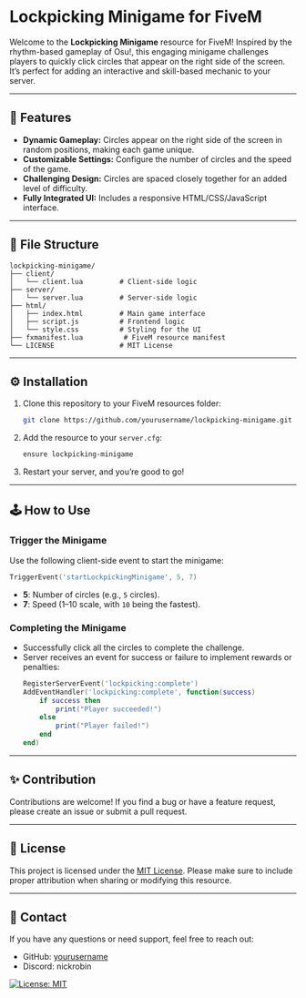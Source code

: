# Lockpicking Minigame for FiveM

Welcome to the **Lockpicking Minigame** resource for FiveM! Inspired by the rhythm-based gameplay of Osu!, this engaging minigame challenges players to quickly click circles that appear on the right side of the screen. It’s perfect for adding an interactive and skill-based mechanic to your server.

---

## 🚀 Features
- **Dynamic Gameplay:** Circles appear on the right side of the screen in random positions, making each game unique.
- **Customizable Settings:** Configure the number of circles and the speed of the game.
- **Challenging Design:** Circles are spaced closely together for an added level of difficulty.
- **Fully Integrated UI:** Includes a responsive HTML/CSS/JavaScript interface.

---

## 📂 File Structure
```
lockpicking-minigame/
├── client/
│   └── client.lua         # Client-side logic
├── server/
│   └── server.lua         # Server-side logic
├── html/
│   ├── index.html         # Main game interface
│   ├── script.js          # Frontend logic
│   └── style.css          # Styling for the UI
├── fxmanifest.lua          # FiveM resource manifest
└── LICENSE                # MIT License
```

---

## ⚙️ Installation
1. Clone this repository to your FiveM resources folder:
   ```bash
   git clone https://github.com/yourusername/lockpicking-minigame.git
   ```
2. Add the resource to your `server.cfg`:
   ```bash
   ensure lockpicking-minigame
   ```
3. Restart your server, and you’re good to go!

---

## 🕹️ How to Use
### Trigger the Minigame
Use the following client-side event to start the minigame:
```lua
TriggerEvent('startLockpickingMinigame', 5, 7)
```
- **5**: Number of circles (e.g., `5` circles).
- **7**: Speed (1–10 scale, with `10` being the fastest).

### Completing the Minigame
- Successfully click all the circles to complete the challenge.
- Server receives an event for success or failure to implement rewards or penalties:
  ```lua
  RegisterServerEvent('lockpicking:complete')
  AddEventHandler('lockpicking:complete', function(success)
      if success then
          print("Player succeeded!")
      else
          print("Player failed!")
      end
  end)
  ```

---

## ✨ Contribution
Contributions are welcome! If you find a bug or have a feature request, please create an issue or submit a pull request.

---

## 📝 License
This project is licensed under the [MIT License](LICENSE). Please make sure to include proper attribution when sharing or modifying this resource.

---

## 📧 Contact
If you have any questions or need support, feel free to reach out:
- GitHub: [yourusername](https://github.com/NickRobin23)
- Discord: nickrobin


[![License: MIT](https://img.shields.io/badge/License-MIT-yellow.svg)](https://opensource.org/licenses/MIT)
